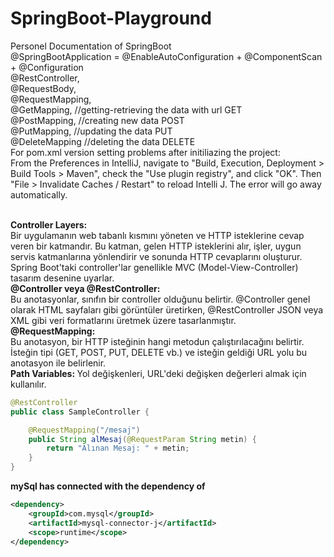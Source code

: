 # SpringBoot-Playground
Personel Documentation of SpringBoot
<br />
@SpringBootApplication = @EnableAutoConfiguration + @ComponentScan + @Configuration
<br />
@RestController, 
<br />
@RequestBody, 
<br />
@RequestMapping, 
<br />
@GetMapping,  //getting-retrieving the data with url GET
<br />
@PostMapping,   //creating new data POST 
<br />
@PutMapping, 		//updating the data PUT
<br />
@DeleteMapping		//deleting the data DELETE
<br />
For pom.xml version setting problems after initiliazing the project:
<br />
From the Preferences in IntelliJ, navigate to "Build, Execution, Deployment > Build Tools > Maven", check the "Use plugin registry", and click "OK".
Then "File > Invalidate Caches / Restart" to reload Intelli J. The error will go away automatically.

<br />
<strong>  Controller Layers: </strong>
<br />
Bir uygulamanın web tabanlı kısmını yöneten ve HTTP isteklerine cevap veren bir katmandır. Bu katman, gelen HTTP isteklerini alır, işler, uygun servis katmanlarına yönlendirir ve sonunda HTTP cevaplarını oluşturur. Spring Boot'taki controller'lar genellikle MVC (Model-View-Controller) tasarım desenine uyarlar.
<br />
<strong>  @Controller veya @RestController:  </strong>
<br />
Bu anotasyonlar, sınıfın bir controller olduğunu belirtir. @Controller genel olarak HTML sayfaları gibi görüntüler üretirken, @RestController JSON veya XML gibi veri formatlarını üretmek üzere tasarlanmıştır.
<br />
<strong>  @RequestMapping: </strong>
<br />
Bu anotasyon, bir HTTP isteğinin hangi metodun çalıştırılacağını belirtir. İsteğin tipi (GET, POST, PUT, DELETE vb.) ve isteğin geldiği URL yolu bu anotasyon ile belirlenir.
<br />
<strong>  Path Variables: </strong>
Yol değişkenleri, URL'deki değişken değerleri almak için kullanılır.

```java
@RestController
public class SampleController {

    @RequestMapping("/mesaj")
    public String alMesaj(@RequestParam String metin) {
        return "Alınan Mesaj: " + metin;
    }
}

```
<strong> mySql has connected with the dependency of </strong>

```xml
<dependency>
    <groupId>com.mysql</groupId>
    <artifactId>mysql-connector-j</artifactId>
    <scope>runtime</scope>
</dependency>
```



